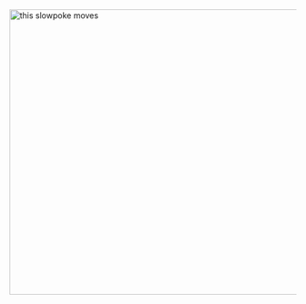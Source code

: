 <div class="container">
    <img src="https://media.tenor.com/yfRbDajBsC8AAAAC/spongebob-database.gif"
    alt="this slowpoke moves"  
    height="500"
    width="800" />
</div>
